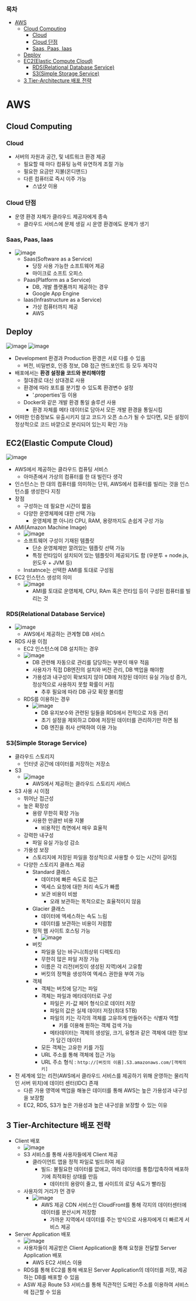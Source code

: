 ### 목차
- [AWS](#aws)
  - [Cloud Computing](#cloud-computing)
    - [Cloud](#cloud)
    - [Cloud 단점](#cloud-단점)
    - [Saas, Paas, Iaas](#saas-paas-iaas)
  - [Deploy](#deploy)
  - [EC2(Elastic Compute Cloud)](#ec2elastic-compute-cloud)
    - [RDS(Relational Database Service)](#rdsrelational-database-service)
    - [S3(Simple Storage Service)](#s3simple-storage-service)
  - [3 Tier-Architecture 배포 전략](#3-tier-architecture-배포-전략)
# AWS
## Cloud Computing
### Cloud
- 서버의 자원과 공간, 및 네트워크 환경 제공
  - 필요할 때 마다 컴퓨팅 능력 유연하게 조절 가능
  - 필요한 요금만 지불(온디맨드)
  - 다른 컴퓨터로 즉시 이주 가능
    - 스냅샷 이용
### Cloud 단점
- 운영 환경 자체가 클라우드 제공자에게 종속
  - 클라우드 서비스에 문제 생길 시 운영 환경에도 문제가 생기

### Saas, Paas, Iaas
- ![image](https://user-images.githubusercontent.com/102513932/205220836-646962f4-74dd-4315-8af9-10e7908036cc.png)
  - Saas(Software as a Service)
    - 당장 사용 가능한 소프트웨어 제공
    - 마이크로 소프트 오피스
  - Paas(Platform as a Service)
    - DB, 개발 플랫폼까지 제공하는 경우
    - Google App Engine
  - Iaas(Infrastructure as a Service)
    - 가상 컴퓨터까지 제공
    - AWS

## Deploy
![image](https://user-images.githubusercontent.com/102513932/205221340-ddf234ca-d4b0-42eb-83ee-56e59e52fe9b.png)
![image](https://user-images.githubusercontent.com/102513932/205221377-684fba7d-f570-43cc-8d42-72967b7ff1bf.png)
- Development 환경과 Production 환경은 서로 다를 수 있음
  - 버전, 비밀번호, 인증 정보, DB 접근 엔드포인트 등 모두 제각각
- 배포에서는 **환경 설정을 코드와 분리해야함**
  - 절대경로 대신 상대경로 사용
  - 환경에 따라 포트를 분기할 수 있도록 환경변수 설정
    - '.properties'등 이용
  - Docker와 같은 개발 환경 통일 솔루션 사용
    - 환경 자체를 메타 데이터로 담아서 모든 개발 환경을 통일시킴
- 어떠한 인증정보도 유출시키지 않고 코드가 오픈 소스가 될 수 있다면, 모든 설정이 정상적으로 코드 바깥으로 분리되어 있는지 확인 가능

## EC2(Elastic Compute Cloud)
![image](https://user-images.githubusercontent.com/102513932/205221979-3e38f8a1-4dd2-4246-b805-fefcf2d26fe7.png)
- AWS에서 제공하는 클라우드 컴퓨팅 서비스
  - 아마존에서 가상의 컴퓨터를 한 대 빌린다 생각
- 인스턴스는 한 대의 컴퓨터를 의미하는 단위, AWS에서 컴퓨터를 빌리는 것을 인스턴스를 생성한다 지칭
- 장점
  - 구성하는 데 필요한 시간이 짧음
  - 다양한 운영체제에 대한 선택 가능
    - 운영체제 뿐 아니라 CPU, RAM, 용량까지도 손쉽게 구성 가능
- AMI(Amazon Machine Image)
  - ![image](https://user-images.githubusercontent.com/102513932/205222474-261a0070-ce09-45a5-9e43-d732e4489413.png)
  - 소프트웨어 구성이 기재된 템플릿
    - 단순 운영체제만 깔려있는 템플릿 선택 가능
    - 특정 런타임이 설치되어 있는 템플릿이 제공되기도 함 (우분투 + node.js, 윈도우 + JVM 등)
  - Instatnce는 선택한 AMI를 토대로 구성됨
- EC2 인스턴스 생성의 의미
  - ![image](https://user-images.githubusercontent.com/102513932/205222697-eaa21904-06ca-4be3-84cf-1e7edd982613.png)
    - AMI를 토대로 운영체제, CPU, RAm 혹은 런타임 등이 구성된 컴퓨터를 빌리는 것
### RDS(Relational Database Service)
- ![image](https://user-images.githubusercontent.com/102513932/205222830-fdf60569-3687-4db8-91dc-c033c3d64e71.png)
  - AWS에서 제공하는 관계형 DB 서비스
- RDS 사용 이점
  - EC2 인스턴스에 DB 설치하는 경우
  - ![image](https://user-images.githubusercontent.com/102513932/205223170-30e282ca-c0e2-4abb-b543-9048df391575.png)
    - DB 관련해 자동으로 관리를 담당하는 부분이 매우 적음
    - 사용자가 직접 DB엔진의 설치와 버전 관리, DB 백업을 해야함
    - 가용성과 내구성이 확보되지 않아 DB에 저장된 데이터 유실 가능성 증가, 정상적으로 사용하지 못할 확률이 커짐
      - 추후 필요에 따라 DB 규모 확장 불리함
  - RDS를 이용하는 경우
    - ![image](https://user-images.githubusercontent.com/102513932/205223126-92e4c4cc-47ee-40a8-a10d-83c39966e8ba.png)
      - DB 유지보수와 관련된 일들을 RDS에서 전적으로 자동 관리
      - 초기 설정을 제외하고 DB에 저장된 데이터를 관리하기만 하면 됨
      - DB 엔진을 취사 선택하여 이용 가능

### S3(Simple Storage Service)
- 클라우드 스토리지
  - 인터넷 공간에 데이터를 저장하는 저장소
- S3
  - ![image](https://user-images.githubusercontent.com/102513932/205223440-03a76796-30df-4bbb-bb1b-2a5341c2fbc6.png)
    - AWS에서 제공하는 클라우드 스토리지 서비스
- S3 사용 시 이점
  - 뛰어난 접근성
  - 높은 확장성
    - 용량 무한히 확장 가능
    - 사용한 만큼반 비용 지불
      - 비용적인 측면에서 매우 효율적
  - 강력한 내구성
    - 파일 유실 가능성 감소
  - 가용성 보장
    - 스토리지에 저장된 파일을 정상적으로 사용할 수 있는 시간이 길어짐
  - 다양한 스토리지 클래스 제공
    - Standard 클래스
      - 데이터에 빠른 속도로 접근
      - 엑세스 요청에 대한 처리 속도가 빠름
      - 보관 비용이 비쌈
        - 오래 보관하는 목적으로는 효율적이지 않음
    - Glacier 클래스
      - 데이터에 엑세스하는 속도 느림
      - 데이터를 보관하는 비용이 저렴함
    - 정적 웹 사이트 호스팅 가능
      - ![image](https://user-images.githubusercontent.com/102513932/205224013-8df6eb12-9c28-4653-ac28-e0252f9bb199.png)
    - 버킷
      - 파일을 담는 바구니(최상위 디렉토리)
      - 무한히 많은 파일 저장 가능
      - 이름은 각 리전(버킷이 생성된 지역)에서 고유함
      - 버킷의 정책을 생성하여 엑세스 권한을 부여 가능
    - 객체
      - 객체는 버킷에 담기는 파일
      - 객체는 파일과 메타데이터로 구성
        - 파일은 키-값 페어 형식으로 데이터 저장
        - 파일의 값은 실제 데이터 저장(최대 5TB)
        - 파일의 키는 각각의 객체를 고유하게 만들어주는 식별자 역할
          - 키를 이용해 원하는 객체 검색 가능
        - 메타데이터는 객체의 생성일, 크기, 유형과 같은 객체에 대한 정보가 담긴 데이터
      - 모든 객체는 고유한 키를 가짐
      - URL 주소를 통해 객체에 접근 가능
      - URL 주소 형식 : `http://[버킷의 이름].S3.amazonaws.com/[객체의 키]`
- 전 세계에 있는 리전(AWS에서 클라우드 서비스를 제공하기 위해 운영하는 물리적인 서버 위치)에 데이터 센터(IDC) 존재
  - 다른 가용 영역에 백업을 해놓은 데이터를 통해 AWS는 높은 가용성과 내구성을 보장함
  - EC2, RDS, S3가 높은 가용성과 높은 내구성을 보장할 수 있는 이유
  
## 3 Tier-Architecture 배포 전략
- Client 배포
  - ![image](https://user-images.githubusercontent.com/102513932/205225407-9d373ba2-b005-41de-880c-33deeba7aff6.png)
  - S3 서비스를 통해 사용자들에게 Client 제공
    - 클라이언트 앱을 정적 파일로 빌드하여 제공
      - 빌드: 불필요한 데이터를 없애고, 여러 데이터를 통합/압축하여 배포하기에 최적화된 상태를 만듬
        - 데이터의 용량이 줄고, 웹 사이트의 로딩 속도가 빨라짐
  - 사용자의 거리가 먼 경우
    - ![image](https://user-images.githubusercontent.com/102513932/205225664-bcbb7ad4-470c-4fd7-b371-f316a0bf9ad7.png)
      - AWS 제공 CDN 서비스인 CloudFront를 통해 각지의 데이터센터에 데이터를 분산시켜 저장함
        - 가까운 지역에서 데이터를 주는 방식으로 사용자에게 더 빠르게 서비스 제공
- Server Application 배포 
  - ![image](https://user-images.githubusercontent.com/102513932/205225982-377c2975-881e-48d8-b969-edc0b24b7196.png) 
  - 사용자들이 제공받은 Client Application을 통해 요청을 전달할 Server Application 배포
    - AWS EC2 서비스 이용
  - RDS를 통해 EC2를 통해 배포된 Server Application의 데이터를 저장, 제공하는 DB를 배포할 수 있음
  - ASW 제공 Route 53 서비스를 통해 직관적인 도메인 주소를 이용하여 서비스에 접근할 수 있음
